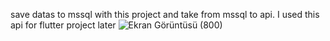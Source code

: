 save datas to mssql with this project and take from mssql to api. I used this api for flutter project later
![Ekran Görüntüsü (800)](https://github.com/user-attachments/assets/59ffcf26-c6bc-4188-ab0c-3390e6e3d178)
